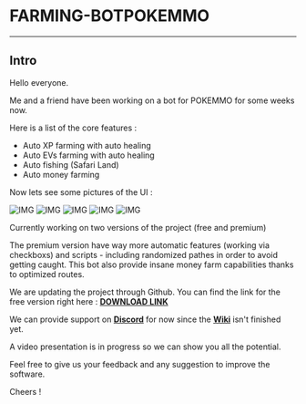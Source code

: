 # FARMING-BOTPOKEMMO
***
## Intro

Hello everyone.

Me and a friend have been working on a bot for POKEMMO for some weeks now.

Here is a list of the core features :

* Auto XP farming with auto healing
*   Auto EVs farming with auto healing
 *  Auto fishing (Safari Land)
 *  Auto money farming

Now lets see some pictures of the UI :

![IMG](https://i.imgur.com/j6tIRb9.png)
![IMG](https://i.imgur.com/fxyEdym.png)
![IMG](https://camo.githubusercontent.com/66baa4390e604f6548cd3913a0608eb869fdfb20c89e989ec434963cb89c5ca9/68747470733a2f2f692e696d6775722e636f6d2f677a444f52676b2e706e67)
![IMG](https://i.imgur.com/N1SyrDu.png)
![IMG](https://i.imgur.com/Mi9wWNm.png)

Currently working on two versions of the project (free and premium)

The premium version have way more automatic features (working via checkboxs) and scripts - including randomized pathes in order to avoid getting caught. This bot also provide insane money farm capabilities thanks to optimized routes.

We are updating the project through Github. You can find the link for the free version right here :
[**DOWNLOAD LINK**](https://github.com/VeryEasyCodeReading/FARMING-BOTPOKEMMO/releases)

We can provide support on [**Discord**](https://discord.gg/vm5QQZ8bFG) for now since the [**Wiki**](https://github.com/VeryEasyCodeReading/FARMING-BOTPOKEMMO/wiki) isn't finished yet.

A video presentation is in progress so we can show you all the potential.

Feel free to give us your feedback and any suggestion to improve the software.

Cheers !
